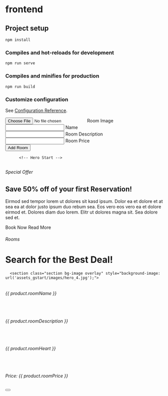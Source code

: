 # frontend

## Project setup
```
npm install
```

### Compiles and hot-reloads for development
```
npm run serve
```

### Compiles and minifies for production
```
npm run build
```

### Customize configuration
See [Configuration Reference](https://cli.vuejs.org/config/).

<form @submit.prevent="save">
            <div class="form-floating mb-3">
              <input type="file" class="form-control" ref="fileInput" @change="handleFileChange" >
              <label for="floatingInput">Room Image</label>
            </div>
            <div class="form-floating mb-3">
              <input type="text" class="form-control" v-model="roomName">
              <label for="floatingInput">Name</label>
            </div>
            <div class="form-floating mb-3">
              <input type="text" class="form-control" v-model="roomDescription">
              <label for="floatingInput">Room Description</label>
            </div>
            <div class="form-floating mb-3">
              <input type="number" class="form-control" v-model="roomPrice">
              <label for="floatingPassword">Room Price</label>
            </div>
            <div class="d-grid">
            <button class="btn btn-lg btn-primary btn-login text-uppercase fw-bold mb-2" type="submit">Add Room</button>
              <div class="text-center"></div>
            </div>
          </form>












          <!-- Hero Start -->
<section class="site-hero inner-page overlay" style="background-image: url(assets_gstart/images/hero_4.jpg)" data-stellar-background-ratio="0.5">
   <div class="container-fluid bg-offer py-5 mb-5">
    <div class="container py-5">
      <div class="row justify-content-start">
        <div class="col-lg-8">
          <div class="border-start border-5 border-primary ps-5 mb-5" style="max-width: 600px;">
            <h2 class="text-dark display-6 text-uppercase mb-0"></h2>
        </div>
          <div class="border-start border-5 border-dark ps-5 mb-5">
            <h6 class="text-dark text-uppercase">Special Offer</h6>
            <h1 class="display-5 text-uppercase text-white mb-0">Save 50% off of your first Reservation!</h1>
          </div>
          <p class="text-white mb-4">Eirmod sed tempor lorem ut dolores sit kasd ipsum. Dolor ea et dolore et at sea ea at dolor justo ipsum duo rebum sea. Eos vero eos vero ea et dolore eirmod et. Dolores diam duo lorem. Elitr ut dolores magna sit. Sea dolore sed et.</p>
          <router-link to="/Booking" class="btn btn-light py-md-3 px-md-5 me-3">Book Now</router-link>
          <router-link to="" class="btn btn-outline-light py-md-3 px-md-5">Read More</router-link>
            </div>
          </div>
      </div>
    </div>

  <a class="mouse smoothscroll" href="#next">
    <div class="mouse-icon">
      <span class="mouse-wheel"></span>
    </div>
  </a>
</section>
<!-- END section -->
 <!-- Products Start -->
    <div id="shop" class="container-fluid py-5">
      <div class="container">
            <div class="col-12 col-md-6 text-center mb-4 mb-md-0 text-md-left">
         <div class="border-start border-5 border-primary ps-5 mb-5" style="max-width: 600px;">
          <h6 class="text-primary text-uppercase">Rooms</h6>
          <h1 class="text-black display-10 text-uppercase mb-0">Search for the Best Deal!</h1>
        </div>
      </div>
      </div>
    </div>
    <!-- Products End -->


      <section class="section bg-image overlay" style="background-image: url('assets_gstart/images/hero_4.jpg');">
  <div class="container">
    <div class="row align-items-center">
      <div class="col-12 col-md-6 text-center mb-4 mb-md-0 text-md-left">
         <div class="border-start border-5 border-primary ps-5 mb-5" style="max-width: 600px;">
        </div>
      </div>
     <!-- Products Start -->
    <div id="shop" class="container-fluid py-2">
      <div class="container">
         <div class="">
          <div v-for="product in product" :key="product.id" class="pb-5">
            <div class="product-item position-relative d-flex flex-column text-center btn btn-outline-dark py-md-3 px-md-8">
              <img class="img-fluid mb-4" :src="getImageUrl(product.roomImg)" alt="">
              <br>
              <h6 class=" text-orange mb-0 font-weight-bold">{{ product.roomName }}</h6>
              <br>
              <h6 class="text-white font-weight-bold">{{ product.roomDescription }}</h6>
              <br>
              <h6 class="text-orange mb-0 font-weight-bold"><i class="bi bi-heart"></i> {{ product.roomHeart }}</h6>
              <br>
              <h6 class="text-white font-weight-bold">Price: {{ product.roomPrice }}</h6> 
              <div class="btn-action d-flex justify-content-center btn py-md-0 px-md-2">
                <router-link class="btn btn-primary py-2 px-3" :to="'/book/' + product.id"><i class="bi bi-book"></i></router-link>
                <button class="btn btn-primary py-2 px-3" @click="addToFavorites(product.id)"><i class="bi bi-heart"></i></button>
                <router-link class="btn btn-primary py-2 px-3" :to="'/productview/' + product.id"><i class="bi bi-eye"></i></router-link>
              </div>
            </div>
          </div>
        </div>
      </div>
    </div>
    <!-- Products End -->
    </div>
  </div>
</section>